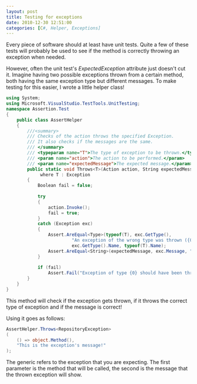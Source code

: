 ```yaml
---
layout: post
title: Testing for exceptions
date: 2010-12-30 12:51:00
categories: [C#, Helper, Exceptions]
---
```


Every piece of software should at least have unit tests. Quite a few of these tests will probably be used to see if the method is correctly throwing an exception when needed.

However, often the unit test's *ExpectedException* attribute just doesn't cut it. Imagine having two possible exceptions thrown from a certain method, both having the same exception type but different messages. To make testing for this easier, I wrote a little helper class!

```csharp
using System;
using Microsoft.VisualStudio.TestTools.UnitTesting;
namespace Assertion.Test
{
    public class AssertHelper
    {
        ///<summary>
        /// Checks of the action throws the specified Exception.
        /// It also checks if the messages are the same.
        /// </summary>
        /// <typeparam name="T">The type of exception to be thrown.</typeparam>
        /// <param name="action">The action to be performed.</param>
        /// <param name="expectedMessage">The expected message.</param>
        public static void Throws<T>(Action action, String expectedMessage)
             where T : Exception
        {
            Boolean fail = false;
    
            try
            {
                action.Invoke();
                fail = true;
            }
            catch (Exception exc)
            {
                Assert.AreEqual<Type>(typeof(T), exc.GetType(),
                         "An exception of the wrong type was thrown ({0} instead of {1}).",
                         exc.GetType().Name, typeof(T).Name);
                Assert.AreEqual<String>(expectedMessage, exc.Message, "The messages are not equal.");
            }
     
            if (fail)
                Assert.Fail("Exception of type {0} should have been thrown.", typeof(T).Name);
        }
    }
}
```

This method will check if the exception gets thrown, if it throws the correct type of exception and if the message is correct!

Using it goes as follows:

```csharp
AssertHelper.Throws<RepositoryException>
(
    () => object.Method(),
    "This is the exception's message!"
);
```

The generic refers to the exception that you are expecting. The first parameter is the method that will be called, the second is the message that the thrown exception will show.